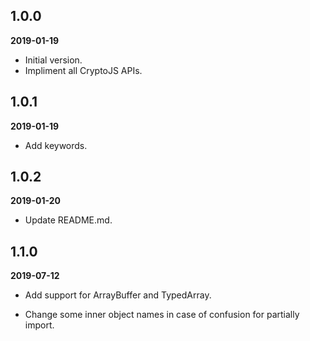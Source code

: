 ## 1.0.0

**2019-01-19**

- Initial version.
- Impliment all CryptoJS APIs.

## 1.0.1

**2019-01-19**

- Add keywords.

## 1.0.2

**2019-01-20**

- Update README.md.

## 1.1.0

**2019-07-12**

- Add support for ArrayBuffer and TypedArray.

- Change some inner object names in case of confusion for partially import. 
